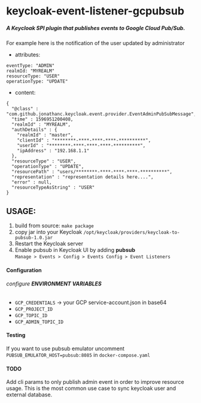 # keycloak-event-listener-gcpubsub

##### A Keycloak SPI plugin that publishes events to Google Cloud Pub/Sub.

For example here is the notification of the user updated by administrator

* attributes:

```
eventType: "ADMIN"
realmId: "MYREALM"
resourceType: "USER"
operationType: "UPDATE"
```

* content:

```
{
  "@class" : "com.github.jonathanc.keycloak.event.provider.EventAdminPubSubMessage",
  "time" : 1596951200408,
  "realmId" : "MYREALM",
  "authDetails" : {
    "realmId" : "master",
    "clientId" : "********-****-****-****-**********",
    "userId" : "********-****-****-****-**********",
    "ipAddress" : "192.168.1.1"
  },
  "resourceType" : "USER",
  "operationType" : "UPDATE",
  "resourcePath" : "users/********-****-****-****-**********",
  "representation" : "representation details here....",
  "error" : null,
  "resourceTypeAsString" : "USER"
}
```

## USAGE:

1. build from source: `make package`
2. copy jar into your Keycloak `/opt/keycloak/providers/keycloak-to-pubsub-1.0.jar`
3. Restart the Keycloak server
4. Enable pubsub in Keycloak UI by adding **pubsub**  
   `Manage > Events > Config > Events Config > Event Listeners`

#### Configuration

###### configure **ENVIRONMENT VARIABLES**

- `GCP_CREDENTIALS` -> your GCP service-account.json in base64
- `GCP_PROJECT_ID`
- `GCP_TOPIC_ID`
- `GCP_ADMIN_TOPIC_ID`

#### Testing

If you want to use pubsub emulator uncomment `PUBSUB_EMULATOR_HOST=pubsub:8085`
in `docker-compose.yaml`

#### TODO

Add cli params to only publish admin event in order to improve resource usage. This is the most
common use case to sync keycloak user and external database.


